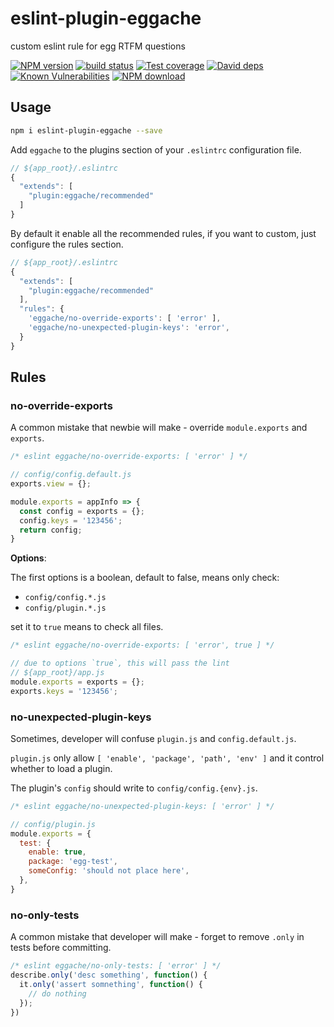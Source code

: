 # eslint-plugin-eggache

custom eslint rule for egg RTFM questions

[![NPM version][npm-image]][npm-url]
[![build status][travis-image]][travis-url]
[![Test coverage][codecov-image]][codecov-url]
[![David deps][david-image]][david-url]
[![Known Vulnerabilities][snyk-image]][snyk-url]
[![NPM download][download-image]][download-url]

[npm-image]: https://img.shields.io/npm/v/eslint-plugin-eggache.svg?style=flat-square
[npm-url]: https://npmjs.org/package/eslint-plugin-eggache
[travis-image]: https://img.shields.io/travis/eggjs/eslint-plugin-eggache.svg?style=flat-square
[travis-url]: https://travis-ci.org/eggjs/eslint-plugin-eggache
[codecov-image]: https://codecov.io/gh/eggjs/eslint-plugin-eggache/branch/master/graph/badge.svg
[codecov-url]: https://codecov.io/gh/eggjs/eslint-plugin-eggache
[david-image]: https://img.shields.io/david/eggjs/eslint-plugin-eggache.svg?style=flat-square
[david-url]: https://david-dm.org/eggjs/eslint-plugin-eggache
[snyk-image]: https://snyk.io/test/npm/eslint-plugin-eggache/badge.svg?style=flat-square
[snyk-url]: https://snyk.io/test/npm/eslint-plugin-eggache
[download-image]: https://img.shields.io/npm/dm/eslint-plugin-eggache.svg?style=flat-square
[download-url]: https://npmjs.org/package/eslint-plugin-eggache

## Usage

```bash
npm i eslint-plugin-eggache --save
```

Add `eggache` to the plugins section of your `.eslintrc` configuration file.

```js
// ${app_root}/.eslintrc
{
  "extends": [
    "plugin:eggache/recommended"
  ]
}
```

By default it enable all the recommended rules, if you want to custom, just configure the rules section.

```js
// ${app_root}/.eslintrc
{
  "extends": [
    "plugin:eggache/recommended"
  ],
  "rules": {
    'eggache/no-override-exports': [ 'error' ],
    'eggache/no-unexpected-plugin-keys': 'error',
  }
}
```

## Rules

### no-override-exports

A common mistake that newbie will make - override `module.exports` and `exports`.

```js
/* eslint eggache/no-override-exports: [ 'error' ] */

// config/config.default.js
exports.view = {};

module.exports = appInfo => {
  const config = exports = {};
  config.keys = '123456';
  return config;
}
```

**Options**:

The first options is a boolean, default to false, means only check:
- `config/config.*.js`
- `config/plugin.*.js`

set it to `true` means to check all files.

```js
/* eslint eggache/no-override-exports: [ 'error', true ] */

// due to options `true`, this will pass the lint
// ${app_root}/app.js
module.exports = exports = {};
exports.keys = '123456';
```

### no-unexpected-plugin-keys

Sometimes, developer will confuse `plugin.js` and `config.default.js`.

`plugin.js` only allow `[ 'enable', 'package', 'path', 'env' ]` and it control whether to load a plugin.

The plugin's `config` should write to `config/config.{env}.js`.

```js
/* eslint eggache/no-unexpected-plugin-keys: [ 'error' ] */

// config/plugin.js
module.exports = {
  test: {
    enable: true,
    package: 'egg-test',
    someConfig: 'should not place here',
  },
}
```

### no-only-tests

A common mistake that developer will make - forget to remove `.only` in tests before committing.

```js
/* eslint eggache/no-only-tests: [ 'error' ] */
describe.only('desc something', function() {
  it.only('assert somnething', function() {
    // do nothing
  });
})
```
